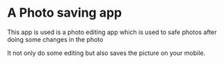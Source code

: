 # A Photo saving app

This app is used is a photo editing app which is used to safe photos after doing some changes in the photo

It not only do some editing but also saves the picture on your mobile.

